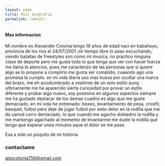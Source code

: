 ```yaml
---
layout: page
title: Mini biografia
permalink: /about/
---
```

#### Mas informacion

Mi nombre es Alexander Coloma tengo 18 años de edad naci en babahoyo, provincia de los rios el 24/07/2001 ,mi tiempo libre lo paso escuchando, viendo batallas de freestyles son como mi musica, no practico ninguna clase de deporte pero me gusta todo lo que tenga que ver con hacer fuerza me llama la atencion, pues me caracterizo de las personas que si quiere algo se lo propone a complirlo me gusta ser complido, cuaando ago una promesa la cumplo.
en mi vida diaria uso mas busos por ocultar una marca del brazo, me eh acostumbrado a vestirme de un solo estilo aunq ultimamente me ha aparecido sierta curiosidad por provar un estilo diferente y probar algo nuevo, soy posesivo en algunos aspectos siempre me ha gustado destacar de los demas cuadno es algo  que me guste demaciado, en mi vida he entrenado: boxeo, levantamiento de pesa, crosfit, basquet, futbol pero deje de jugar futbol por sieto delor en la rodilla que me da uanod corro demaciado, lo que cuando me agacho dobladno la rodilla y me mantengo agachado al memento de levantarme me duele la rodilla que tengo que esperar unos minutos aque el dolor se me pase.

Esa a sido un poquito de mi historia 
### contactame

[alexcoloma756@gmail.com](mailto:alexcoloma756@gmail.com)
